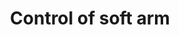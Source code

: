 ---
layout: default
title: Control of soft arm
parent: Examples 
grand_parent: Documentation
nav_order: 5
permalink: /docs/documentation/examples/pneunet/
---